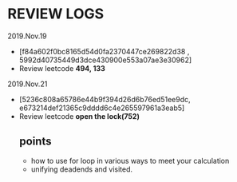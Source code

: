 # REVIEW LOGS

2019.Nov.19
- [f84a602f0bc8165d54d0fa2370447ce269822d38 , 5992d40735449d3dce430900e553a07ae3e30962]
- Review leetcode **494, 133**

2019.Nov.21
- [5236c808a65786e44b9f394d26d6b76ed51ee9dc, e673214def21365c9dddd6c4e265597961a3eab5]
- Review leetcode **open the lock(752)**
  ## points
  * how to use for loop in various ways to meet your calculation
  * unifying deadends and visited.
